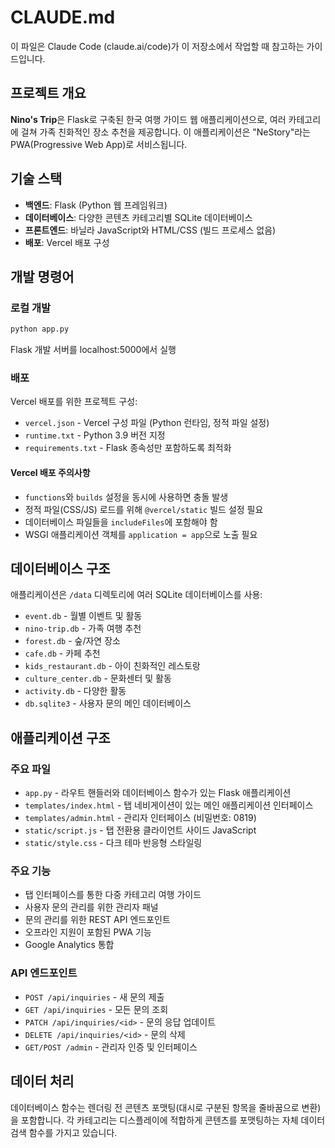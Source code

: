 # CLAUDE.md

이 파일은 Claude Code (claude.ai/code)가 이 저장소에서 작업할 때 참고하는 가이드입니다.

## 프로젝트 개요

**Nino's Trip**은 Flask로 구축된 한국 여행 가이드 웹 애플리케이션으로, 여러 카테고리에 걸쳐 가족 친화적인 장소 추천을 제공합니다. 이 애플리케이션은 "NeStory"라는 PWA(Progressive Web App)로 서비스됩니다.

## 기술 스택

- **백엔드**: Flask (Python 웹 프레임워크)
- **데이터베이스**: 다양한 콘텐츠 카테고리별 SQLite 데이터베이스
- **프론트엔드**: 바닐라 JavaScript와 HTML/CSS (빌드 프로세스 없음)
- **배포**: Vercel 배포 구성

## 개발 명령어

### 로컬 개발
```bash
python app.py
```
Flask 개발 서버를 localhost:5000에서 실행

### 배포
Vercel 배포를 위한 프로젝트 구성:
- `vercel.json` - Vercel 구성 파일 (Python 런타임, 정적 파일 설정)
- `runtime.txt` - Python 3.9 버전 지정
- `requirements.txt` - Flask 종속성만 포함하도록 최적화

#### Vercel 배포 주의사항
- `functions`와 `builds` 설정을 동시에 사용하면 충돌 발생
- 정적 파일(CSS/JS) 로드를 위해 `@vercel/static` 빌드 설정 필요
- 데이터베이스 파일들을 `includeFiles`에 포함해야 함
- WSGI 애플리케이션 객체를 `application = app`으로 노출 필요

## 데이터베이스 구조

애플리케이션은 `/data` 디렉토리에 여러 SQLite 데이터베이스를 사용:
- `event.db` - 월별 이벤트 및 활동
- `nino-trip.db` - 가족 여행 추천
- `forest.db` - 숲/자연 장소
- `cafe.db` - 카페 추천
- `kids_restaurant.db` - 아이 친화적인 레스토랑
- `culture_center.db` - 문화센터 및 활동
- `activity.db` - 다양한 활동
- `db.sqlite3` - 사용자 문의 메인 데이터베이스

## 애플리케이션 구조

### 주요 파일
- `app.py` - 라우트 핸들러와 데이터베이스 함수가 있는 Flask 애플리케이션
- `templates/index.html` - 탭 네비게이션이 있는 메인 애플리케이션 인터페이스
- `templates/admin.html` - 관리자 인터페이스 (비밀번호: 0819)
- `static/script.js` - 탭 전환용 클라이언트 사이드 JavaScript
- `static/style.css` - 다크 테마 반응형 스타일링

### 주요 기능
- 탭 인터페이스를 통한 다중 카테고리 여행 가이드
- 사용자 문의 관리를 위한 관리자 패널
- 문의 관리를 위한 REST API 엔드포인트
- 오프라인 지원이 포함된 PWA 기능
- Google Analytics 통합

### API 엔드포인트
- `POST /api/inquiries` - 새 문의 제출
- `GET /api/inquiries` - 모든 문의 조회
- `PATCH /api/inquiries/<id>` - 문의 응답 업데이트
- `DELETE /api/inquiries/<id>` - 문의 삭제
- `GET/POST /admin` - 관리자 인증 및 인터페이스

## 데이터 처리

데이터베이스 함수는 렌더링 전 콘텐츠 포맷팅(대시로 구분된 항목을 줄바꿈으로 변환)을 포함합니다. 각 카테고리는 디스플레이에 적합하게 콘텐츠를 포맷팅하는 자체 데이터 검색 함수를 가지고 있습니다.
